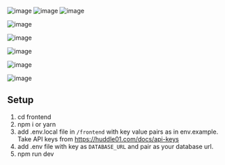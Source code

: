 ![image](https://github.com/user-attachments/assets/530b06f4-e3b1-4462-8fb9-1cae3a6064f5)
![image](https://github.com/user-attachments/assets/0ade3b57-7ff6-46d0-a53a-e6f13255f377)
![image](https://github.com/user-attachments/assets/79f3ed56-4fae-4d80-8c42-ce55e725aa1b)

![image](https://github.com/user-attachments/assets/e38e1075-8447-4e6a-b85d-b86b2ae6d2bf)

![image](https://github.com/user-attachments/assets/d5fd6535-4aa4-48cd-87d1-c6b9a6a5d46e)

![image](https://github.com/user-attachments/assets/7ebbd15a-23e3-4332-bc6f-4c4a38f8659a)

![image](https://github.com/user-attachments/assets/80c94694-4a52-4c3a-a743-ee91687939bc)

![image](https://github.com/user-attachments/assets/450761ef-c5f1-4f68-a19e-44b4b3e3227f)



## Setup

1. cd frontend
2. npm i or yarn
3. add .env.local file in `/frontend` with key value pairs as in env.example. Take API keys from https://huddle01.com/docs/api-keys
4. add .env file with key as `DATABASE_URL` and pair as your database url.
5. npm run dev
